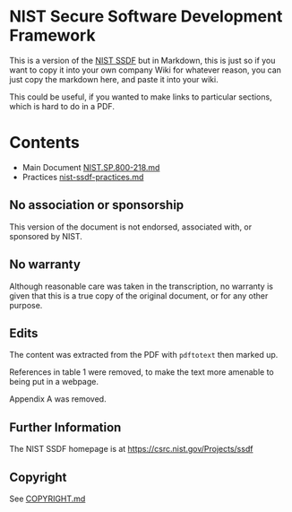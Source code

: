 # NIST Secure Software Development Framework

This is a version of the [NIST SSDF](https://nvlpubs.nist.gov/nistpubs/SpecialPublications/NIST.SP.800-218.pdf) but in Markdown,
this is just so if you want to copy it into your own company Wiki for whatever reason,
you can just copy the markdown here, and paste it into your wiki.

This could be useful, if you wanted to make links to particular sections, which is hard to do in a PDF.

# Contents

- Main Document [NIST.SP.800-218.md](NIST.SP.800-218.md)
- Practices [nist-ssdf-practices.md](nist-ssdf-practices.md)

## No association or sponsorship

This version of the document is not endorsed, associated with, or sponsored by NIST.

## No warranty

Although reasonable care was taken in the transcription, no warranty is given that this is a true
copy of the original document, or for any other purpose.

## Edits

The content was extracted from the PDF with `pdftotext` then marked up.

References in table 1 were removed, to make the text more amenable to being put in a webpage.

Appendix A was removed.

## Further Information

The NIST SSDF homepage is at https://csrc.nist.gov/Projects/ssdf

## Copyright

See [COPYRIGHT.md](COPYRIGHT.md)
